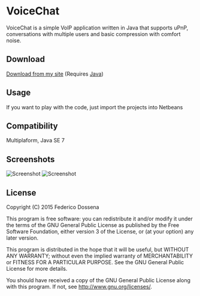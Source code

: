 # VoiceChat

VoiceChat is a simple VoIP application written in Java that supports uPnP, conversations with multiple users and basic compression with comfort noise. 

## Download
[Download from my site](http://downloads.fdossena.com/geth.php?r=voicechat-bin) (Requires [Java](http://java.com))

## Usage
If you want to play with the code, just import the projects into Netbeans

## Compatibility
Multiplaform, Java SE 7

## Screenshots
![Screenshot](http://fdossena.com/voip/server1.png)
![Screenshot](http://fdossena.com/voip/client1.png)

## License
Copyright (C) 2015 Federico Dossena

This program is free software: you can redistribute it and/or modify
it under the terms of the GNU General Public License as published by
the Free Software Foundation, either version 3 of the License, or
(at your option) any later version.

This program is distributed in the hope that it will be useful,
but WITHOUT ANY WARRANTY; without even the implied warranty of
MERCHANTABILITY or FITNESS FOR A PARTICULAR PURPOSE.  See the
GNU General Public License for more details.

You should have received a copy of the GNU General Public License
along with this program.  If not, see <http://www.gnu.org/licenses/>.
